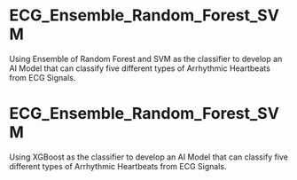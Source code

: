 # ECG_Ensemble_Random_Forest_SVM
Using Ensemble of Random Forest and SVM as the classifier to develop an AI Model that can classify five different types of Arrhythmic Heartbeats from ECG Signals.

# ECG_Ensemble_Random_Forest_SVM
Using XGBoost as the classifier to develop an AI Model that can classify five different types of Arrhythmic Heartbeats from ECG Signals.

